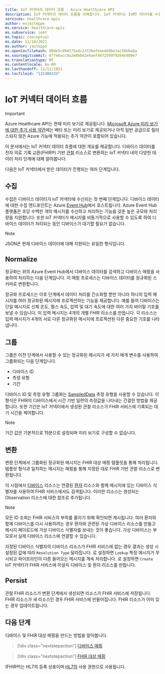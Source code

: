 ```yaml
---
title: IoT 커넥터의 데이터 흐름 - Azure Healthcare API
description: IoT 커넥터의 데이터 흐름을 이해합니다. IoT 커넥터는 IoMT 데이터를 수집, 정규화, 그룹화, 변환 및 FHIR 서비스에 유지합니다.
services: healthcare-apis
author: msjasteppe
ms.service: healthcare-apis
ms.subservice: iomt
ms.topic: conceptual
ms.date: 11/10/2021
ms.author: jasteppe
ms.openlocfilehash: 80de5c094175a4c2372befeaedddbe1ac56bba8a
ms.sourcegitcommit: 677e8acc9a2e8b842e4aef4472599f9264e989e7
ms.translationtype: MT
ms.contentlocale: ko-KR
ms.lasthandoff: 11/11/2021
ms.locfileid: "132308333"
---
```

# <a name="iot-connector-data-flow"></a>IoT 커넥터 데이터 흐름

> [!IMPORTANT]
> Azure Healthcare API는 현재 미리 보기로 제공됩니다. [Microsoft Azure 미리 보기에 대한 추가 사용 약관](https://azure.microsoft.com/support/legal/preview-supplemental-terms/)에는 베타 또는 미리 보기로 제공되거나 아직 일반 공급으로 릴리스되지 않은 Azure 기능에 적용되는 추가 약관이 포함되어 있습니다.

이 문서에서는 IoT 커넥터 데이터 흐름에 대한 개요를 제공합니다. 디바이스 데이터를 전자 의료 기록 교환(FHIR&#174;) 기반 [관찰](https://www.hl7.org/fhir/observation.html) 리소스로 변환하는 IoT 커넥터 내의 다양한 데이터 처리 단계에 대해 알아봅니다.

다음은 IoT 커넥터에서 받은 데이터가 진행되는 여러 단계입니다.

## <a name="ingest"></a>수집
수집은 디바이스 데이터가 IoT 커넥터에 수신되는 첫 번째 단계입니다. 디바이스 데이터에 대한 수집 엔드포인트는 Azure [Event Hub](../../event-hubs/index.yml)에서 호스트됩니다. Azure Event Hub 플랫폼은 초당 수백만 개의 메시지를 수신하고 처리하는 기능을 갖춘 높은 규모와 처리량을 지원합니다. 또한 IoT 커넥터가 메시지를 비동기적으로 사용할 수 있도록 하여 디바이스 데이터가 처리되는 동안 디바이스가 대기할 필요가 없습니다.

> [!NOTE]
> JSON은 현재 디바이스 데이터에 대해 지원되는 유일한 형식입니다.

## <a name="normalize"></a>Normalize
정규화는 위의 Azure Event Hub에서 디바이스 데이터를 검색하고 디바이스 매핑을 사용하여 처리하는 다음 단계입니다. 이 매핑 프로세스는 디바이스 데이터를 정규화된 스키마로 변환합니다. 

정규화 프로세스는 이후 단계에서 데이터 처리를 간소화할 뿐만 아니라 하나의 입력 메시지를 여러 정규화된 메시지에 프로젝션하는 기능을 제공합니다. 예를 들어 디바이스는 단일 메시지로 신체 온도, 펄스 속도, 압력 및 대기 속도에 대한 여러 가지 바이탈 기호를 보낼 수 있습니다. 이 입력 메시지는 4개의 개별 FHIR 리소스를 만듭니다. 각 리소스는 입력 메시지가 4개의 서로 다른 정규화된 메시지에 프로젝션된 다른 중요한 기호를 나타냅니다.

## <a name="group"></a>그룹
그룹은 이전 단계에서 사용할 수 있는 정규화된 메시지가 세 가지 매개 변수를 사용하여 그룹화되는 다음 단계입니다.

* 디바이스 ID
* 측정 유형 
* 기간

디바이스 ID 및 측정 유형 그룹화는 [SampledData](https://www.hl7.org/fhir/datatypes.html#SampledData) 측정 유형을 사용할 수 있습니다. 이 형식은 FHIR의 디바이스에서 시간 기반 일련의 측정값을 나타내는 간결한 방법을 제공합니다. 또한 기간은 IoT 커넥터에서 생성된 관찰 리소스가 FHIR 서비스에 기록되는 대기 시간을 제어합니다.

> [!NOTE]
> 기간 값은 기본적으로 15분으로 설정되며 미리 보기로 구성할 수 없습니다.

## <a name="transform"></a>변환
변환 단계에서 그룹화된 정규화된 메시지는 FHIR 대상 매핑 템플릿을 통해 처리됩니다. 템플릿 형식과 일치하는 메시지는 매핑을 통해 지정된 대로 FHIR 기반 관찰 리소스로 변환됩니다.

이 시점에서 [디바이스](https://www.hl7.org/fhir/device.html) 리소스는 연결된 [환자](https://www.hl7.org/fhir/patient.html) 리소스와 함께 메시지에 있는 디바이스 식별자를 사용하여 FHIR 서비스에서도 검색됩니다. 이러한 리소스는 생성되는 Observation 리소스에 대한 참조로 추가됩니다.

> [!NOTE]
> 모든 ID 조회는 FHIR 서비스의 부하를 줄이기 위해 확인되면 캐시됩니다. 여러 환자와 함께 디바이스를 다시 사용하려는 경우 환자와 관련된 가상 디바이스 리소스를 만들고 메시지 페이로드에 가상 디바이스 식별자를 보내는 것이 좋습니다. 가상 디바이스는 부모로서 실제 디바이스 리소스에 연결할 수 있습니다.

지정된 디바이스 식별자의 디바이스 리소스가 FHIR 서비스에 없는 경우 결과는 생성 시 설정된 값에 따라 `Resolution Type` 달라집니다. 로 설정하면 `Lookup` 특정 메시지가 무시되고 파이프라인이 다른 들어오는 메시지를 계속 처리합니다. 로 설정하면 `Create` IoT 커넥터가 FHIR 서비스에 미설치 디바이스 및 환자 리소스를 만듭니다.  

## <a name="persist"></a>Persist
관찰 FHIR 리소스가 변환 단계에서 생성되면 리소스가 FHIR 서비스에 저장됩니다. FHIR 리소스가 새 리소스인 경우 FHIR 서비스에 만들어집니다. FHIR 리소스가 이미 있는 경우 업데이트됩니다.

## <a name="next-steps"></a>다음 단계

디바이스 및 FHIR 대상 매핑을 만드는 방법을 알아봅니다.

> [!div class="nextstepaction"]
> [디바이스 매핑](how-to-use-device-mapping-iot.md)

> [!div class="nextstepaction"]
> [FHIR 대상 매핑](how-to-use-fhir-mapping-iot.md)

(FHIR&#174;)는 HL7의 등록 상표이며 [HL7의](https://hl7.org/fhir/) 사용 권한으로 사용됩니다.
